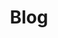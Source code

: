 ---
title: Blog
taxonomies: [tags]
description: Here is a list of posts Matvey Kottsov has written.
---